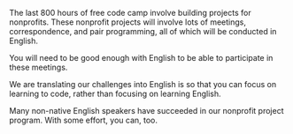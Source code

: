 The last 800 hours of free code camp involve building projects for nonprofits. These nonprofit projects will involve lots of meetings, correspondence, and pair programming, all of which will be conducted in English.

You will need to be good enough with English to be able to participate in these meetings.

We are translating our challenges into English is so that you can focus on learning to code, rather than focusing on learning English.

Many non-native English speakers have succeeded in our nonprofit project program. With some effort, you can, too.